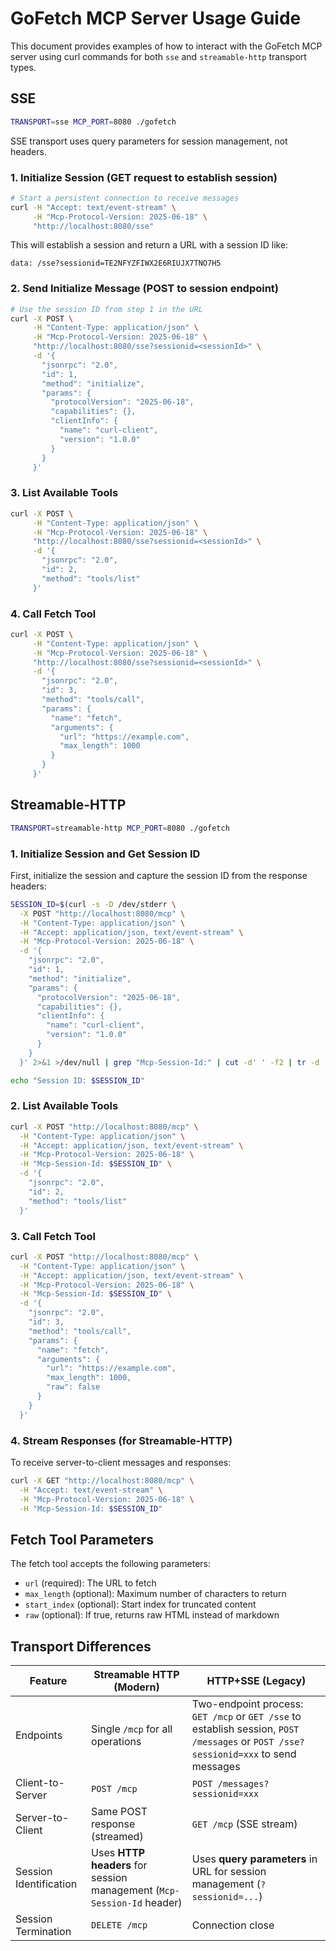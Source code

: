# GoFetch MCP Server Usage Guide

This document provides examples of how to interact with the GoFetch MCP server using curl commands for both `sse` and `streamable-http` transport types.

## SSE

```bash
TRANSPORT=sse MCP_PORT=8080 ./gofetch
```

SSE transport uses query parameters for session management, not headers.

### 1. Initialize Session (GET request to establish session)
```bash
# Start a persistent connection to receive messages
curl -H "Accept: text/event-stream" \
     -H "Mcp-Protocol-Version: 2025-06-18" \
     "http://localhost:8080/sse"
```

This will establish a session and return a URL with a session ID like:
```
data: /sse?sessionid=TE2NFYZFIWX2E6RIUJX7TNO7H5
```

### 2. Send Initialize Message (POST to session endpoint)
```bash
# Use the session ID from step 1 in the URL
curl -X POST \
     -H "Content-Type: application/json" \
     -H "Mcp-Protocol-Version: 2025-06-18" \
     "http://localhost:8080/sse?sessionid=<sessionId>" \
     -d '{
       "jsonrpc": "2.0",
       "id": 1,
       "method": "initialize",
       "params": {
         "protocolVersion": "2025-06-18",
         "capabilities": {},
         "clientInfo": {
           "name": "curl-client",
           "version": "1.0.0"
         }
       }
     }'
```

### 3. List Available Tools
```bash
curl -X POST \
     -H "Content-Type: application/json" \
     -H "Mcp-Protocol-Version: 2025-06-18" \
     "http://localhost:8080/sse?sessionid=<sessionId>" \
     -d '{
       "jsonrpc": "2.0",
       "id": 2,
       "method": "tools/list"
     }'
```

### 4. Call Fetch Tool
```bash
curl -X POST \
     -H "Content-Type: application/json" \
     -H "Mcp-Protocol-Version: 2025-06-18" \
     "http://localhost:8080/sse?sessionid=<sessionId>" \
     -d '{
       "jsonrpc": "2.0",
       "id": 3,
       "method": "tools/call",
       "params": {
         "name": "fetch",
         "arguments": {
           "url": "https://example.com",
           "max_length": 1000
         }
       }
     }'
```

## Streamable-HTTP

```bash
TRANSPORT=streamable-http MCP_PORT=8080 ./gofetch
```

### 1. Initialize Session and Get Session ID

First, initialize the session and capture the session ID from the response headers:

```bash
SESSION_ID=$(curl -s -D /dev/stderr \
  -X POST "http://localhost:8080/mcp" \
  -H "Content-Type: application/json" \
  -H "Accept: application/json, text/event-stream" \
  -H "Mcp-Protocol-Version: 2025-06-18" \
  -d '{
    "jsonrpc": "2.0",
    "id": 1,
    "method": "initialize",
    "params": {
      "protocolVersion": "2025-06-18",
      "capabilities": {},
      "clientInfo": {
        "name": "curl-client",
        "version": "1.0.0"
      }
    }
  }' 2>&1 >/dev/null | grep "Mcp-Session-Id:" | cut -d' ' -f2 | tr -d '\r')

echo "Session ID: $SESSION_ID"
```

### 2. List Available Tools

```bash
curl -X POST "http://localhost:8080/mcp" \
  -H "Content-Type: application/json" \
  -H "Accept: application/json, text/event-stream" \
  -H "Mcp-Protocol-Version: 2025-06-18" \
  -H "Mcp-Session-Id: $SESSION_ID" \
  -d '{
    "jsonrpc": "2.0",
    "id": 2,
    "method": "tools/list"
  }'
```

### 3. Call Fetch Tool

```bash
curl -X POST "http://localhost:8080/mcp" \
  -H "Content-Type: application/json" \
  -H "Accept: application/json, text/event-stream" \
  -H "Mcp-Protocol-Version: 2025-06-18" \
  -H "Mcp-Session-Id: $SESSION_ID" \
  -d '{
    "jsonrpc": "2.0",
    "id": 3,
    "method": "tools/call",
    "params": {
      "name": "fetch",
      "arguments": {
        "url": "https://example.com",
        "max_length": 1000,
        "raw": false
      }
    }
  }'
```

### 4. Stream Responses (for Streamable-HTTP)

To receive server-to-client messages and responses:

```bash
curl -X GET "http://localhost:8080/mcp" \
  -H "Accept: text/event-stream" \
  -H "Mcp-Protocol-Version: 2025-06-18" \
  -H "Mcp-Session-Id: $SESSION_ID"
```

## Fetch Tool Parameters

The fetch tool accepts the following parameters:

- `url` (required): The URL to fetch
- `max_length` (optional): Maximum number of characters to return
- `start_index` (optional): Start index for truncated content  
- `raw` (optional): If true, returns raw HTML instead of markdown


## Transport Differences

| Feature | Streamable HTTP (Modern) | HTTP+SSE (Legacy) |
|---------|-------------------------|-------------------|
| Endpoints | Single `/mcp` for all operations | Two-endpoint process: `GET /mcp` or `GET /sse` to establish session, `POST /messages` or `POST /sse?sessionid=xxx` to send messages |
| Client-to-Server | `POST /mcp` | `POST /messages?sessionid=xxx` |
| Server-to-Client | Same POST response (streamed) | `GET /mcp` (SSE stream) |
| Session Identification | Uses **HTTP headers** for session management (`Mcp-Session-Id` header) | Uses **query parameters** in URL for session management (`?sessionid=...`) |
| Session Termination | `DELETE /mcp` | Connection close |